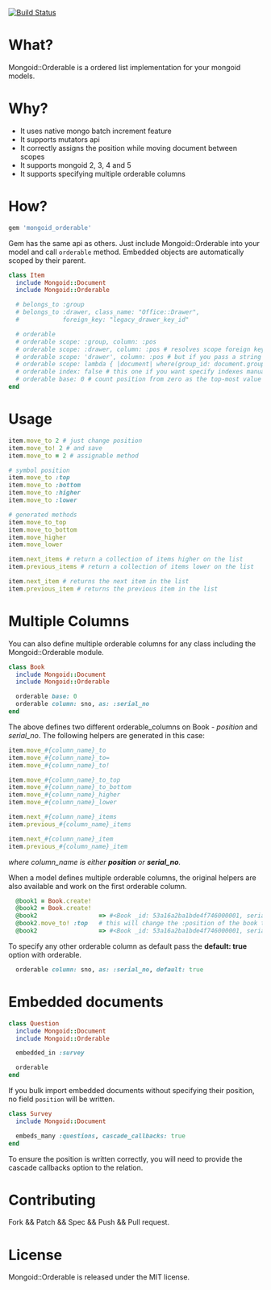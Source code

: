 [![Build Status](https://secure.travis-ci.org/pyromaniac/mongoid_orderable.png)](http://travis-ci.org/pyromaniac/mongoid_orderable)

# What?

Mongoid::Orderable is a ordered list implementation for your mongoid models.

# Why?

* It uses native mongo batch increment feature
* It supports mutators api
* It correctly assigns the position while moving document between scopes
* It supports mongoid 2, 3, 4 and 5
* It supports specifying multiple orderable columns

# How?

```ruby
gem 'mongoid_orderable'
```

Gem has the same api as others. Just include Mongoid::Orderable into your model and call `orderable` method.
Embedded objects are automatically scoped by their parent.

```ruby
class Item
  include Mongoid::Document
  include Mongoid::Orderable

  # belongs_to :group
  # belongs_to :drawer, class_name: "Office::Drawer",
  #            foreign_key: "legacy_drawer_key_id"

  # orderable
  # orderable scope: :group, column: :pos
  # orderable scope: :drawer, column: :pos # resolves scope foreign key from relation
  # orderable scope: 'drawer', column: :pos # but if you pass a string - it will use it as is, as the column name for scope
  # orderable scope: lambda { |document| where(group_id: document.group_id) }
  # orderable index: false # this one if you want specify indexes manually
  # orderable base: 0 # count position from zero as the top-most value (1 is the default value)
end
```

# Usage

```ruby
item.move_to 2 # just change position
item.move_to! 2 # and save
item.move_to = 2 # assignable method

# symbol position
item.move_to :top
item.move_to :bottom
item.move_to :higher
item.move_to :lower

# generated methods
item.move_to_top
item.move_to_bottom
item.move_higher
item.move_lower

item.next_items # return a collection of items higher on the list
item.previous_items # return a collection of items lower on the list

item.next_item # returns the next item in the list
item.previous_item # returns the previous item in the list
```

# Multiple Columns

You can also define multiple orderable columns for any class including the Mongoid::Orderable module.

```ruby
class Book
  include Mongoid::Document
  include Mongoid::Orderable

  orderable base: 0
  orderable column: sno, as: :serial_no
end
```

The above defines two different orderable_columns on Book - *position* and *serial_no*.
The following helpers are generated in this case:

```ruby
item.move_#{column_name}_to
item.move_#{column_name}_to=
item.move_#{column_name}_to!

item.move_#{column_name}_to_top
item.move_#{column_name}_to_bottom
item.move_#{column_name}_higher
item.move_#{column_name}_lower

item.next_#{column_name}_items
item.previous_#{column_name}_items

item.next_#{column_name}_item
item.previous_#{column_name}_item
```

*where column_name is either **position** or  **serial_no**.*

When a model defines multiple orderable columns, the original helpers are also available and work on the first orderable column.

```ruby
  @book1 = Book.create!
  @book2 = Book.create!
  @book2                 => #<Book _id: 53a16a2ba1bde4f746000001, serial_no: 1, position: 1>
  @book2.move_to! :top   # this will change the :position of the book to 0 (not serial_no)
  @book2                 => #<Book _id: 53a16a2ba1bde4f746000001, serial_no: 1, position: 0>
```

To specify any other orderable column as default pass the **default: true** option with orderable.

```ruby
  orderable column: sno, as: :serial_no, default: true
```

# Embedded documents
```ruby
class Question
  include Mongoid::Document
  include Mongoid::Orderable

  embedded_in :survey

  orderable
end
```
If you bulk import embedded documents without specifying their position, no field `position` will be written.
```ruby
class Survey
  include Mongoid::Document

  embeds_many :questions, cascade_callbacks: true
end
```
To ensure the position is written correctly, you will need to provide the cascade callbacks option to the relation.

# Contributing

Fork && Patch && Spec && Push && Pull request.

# License

Mongoid::Orderable is released under the MIT license.
